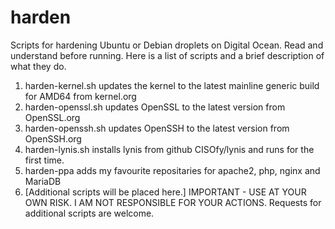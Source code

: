 # harden
Scripts for hardening Ubuntu or Debian droplets on Digital Ocean. Read and understand before running.
Here is a list of scripts and a brief description of what they do.
1. harden-kernel.sh updates the kernel to the latest mainline generic build for AMD64 from kernel.org
2. harden-openssl.sh updates OpenSSL to the latest version from OpenSSL.org
3. harden-openssh.sh updates OpenSSH to the latest version from OpenSSH.org
4. harden-lynis.sh installs lynis from github CISOfy/lynis and runs for the first time.
5. harden-ppa adds my favourite repositaries for apache2, php, nginx and MariaDB
6. [Additional scripts will be placed here.]
IMPORTANT - USE AT YOUR OWN RISK. I AM NOT RESPONSIBLE FOR YOUR ACTIONS.
Requests for additional scripts are welcome.
